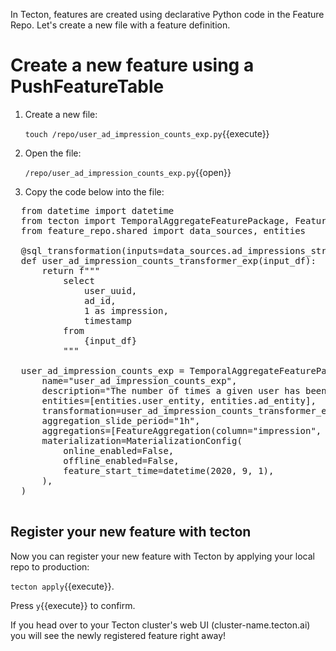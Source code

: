In Tecton, features are created using declarative Python code in the Feature Repo. Let's create a new file with a feature definition.

# Create a new feature using a PushFeatureTable

1. Create a new file:

   `touch /repo/user_ad_impression_counts_exp.py`{{execute}}

2. Open the file:

   `/repo/user_ad_impression_counts_exp.py`{{open}}

3. Copy the code below into the file:

  <pre class="file" data-filename="/repo/user_ad_impression_counts_exp.py" data-target="replace">
  from datetime import datetime
  from tecton import TemporalAggregateFeaturePackage, FeatureAggregation, DataSourceConfig, sql_transformation, MaterializationConfig
  from feature_repo.shared import data_sources, entities

  @sql_transformation(inputs=data_sources.ad_impressions_stream)
  def user_ad_impression_counts_transformer_exp(input_df):
      return f"""
          select
              user_uuid,
              ad_id,
              1 as impression,
              timestamp
          from
              {input_df}
          """

  user_ad_impression_counts_exp = TemporalAggregateFeaturePackage(
      name="user_ad_impression_counts_exp",
      description="The number of times a given user has been shown a given ad over various time windows",
      entities=[entities.user_entity, entities.ad_entity],
      transformation=user_ad_impression_counts_transformer_exp,
      aggregation_slide_period="1h",
      aggregations=[FeatureAggregation(column="impression", function="count", time_windows=["1h", "12h", "24h","72h","168h"])],
      materialization=MaterializationConfig(
          online_enabled=False,
          offline_enabled=False,
          feature_start_time=datetime(2020, 9, 1),
      ),
  )
  </pre>

## Register your new feature with tecton

Now you can register your new feature with Tecton by applying your local repo to production:

`tecton apply`{{execute}}.

Press `y`{{execute}} to confirm.

If you head over to your Tecton cluster's web UI (cluster-name.tecton.ai) you will see the newly registered feature right away!
